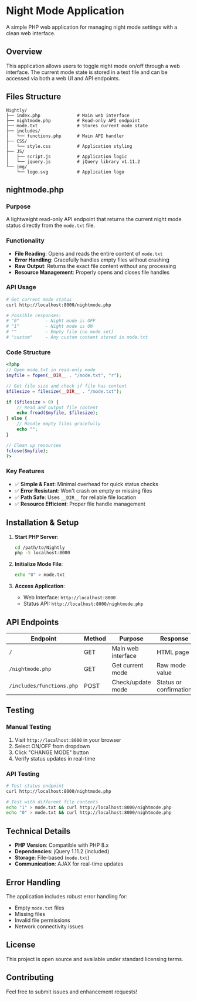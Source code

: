 # Night Mode Application

A simple PHP web application for managing night mode settings with a clean web interface.

## Overview

This application allows users to toggle night mode on/off through a web interface. The current mode state is stored in a text file and can be accessed via both a web UI and API endpoints.

## Files Structure

```
Nightly/
├── index.php              # Main web interface
├── nightmode.php          # Read-only API endpoint
├── mode.txt               # Stores current mode state
├── includes/
│   └── functions.php      # Main API handler
├── CSS/
│   └── style.css          # Application styling
├── JS/
│   ├── script.js          # Application logic
│   └── jquery.js          # jQuery library v1.11.2
└── img/
    └── logo.svg           # Application logo
```

## nightmode.php

### Purpose
A lightweight read-only API endpoint that returns the current night mode status directly from the `mode.txt` file.

### Functionality
- **File Reading**: Opens and reads the entire content of `mode.txt`
- **Error Handling**: Gracefully handles empty files without crashing
- **Raw Output**: Returns the exact file content without any processing
- **Resource Management**: Properly opens and closes file handles

### API Usage

```bash
# Get current mode status
curl http://localhost:8000/nightmode.php

# Possible responses:
# "0"          - Night mode is OFF
# "1"          - Night mode is ON  
# ""           - Empty file (no mode set)
# "custom"     - Any custom content stored in mode.txt
```

### Code Structure

```php
<?php
// Open mode.txt in read-only mode
$myfile = fopen(__DIR__ . "/mode.txt", "r");

// Get file size and check if file has content
$filesize = filesize(__DIR__ . "/mode.txt");

if ($filesize > 0) {
    // Read and output file content
    echo fread($myfile, $filesize);
} else {
    // Handle empty files gracefully
    echo "";
}

// Clean up resources
fclose($myfile);
?>
```

### Key Features

- ✅ **Simple & Fast**: Minimal overhead for quick status checks
- ✅ **Error Resistant**: Won't crash on empty or missing files
- ✅ **Path Safe**: Uses `__DIR__` for reliable file location
- ✅ **Resource Efficient**: Proper file handle management

## Installation & Setup

1. **Start PHP Server**:
   ```bash
   cd /path/to/Nightly
   php -S localhost:8000
   ```

2. **Initialize Mode File**:
   ```bash
   echo "0" > mode.txt
   ```

3. **Access Application**:
   - Web Interface: `http://localhost:8000`
   - Status API: `http://localhost:8000/nightmode.php`

## API Endpoints

| Endpoint | Method | Purpose | Response |
|----------|--------|---------|----------|
| `/` | GET | Main web interface | HTML page |
| `/nightmode.php` | GET | Get current mode | Raw mode value |
| `/includes/functions.php` | POST | Check/update mode | Status or confirmation |

## Testing

### Manual Testing
1. Visit `http://localhost:8000` in your browser
2. Select ON/OFF from dropdown
3. Click "CHANGE MODE" button
4. Verify status updates in real-time

### API Testing
```bash
# Test status endpoint
curl http://localhost:8000/nightmode.php

# Test with different file contents
echo "1" > mode.txt && curl http://localhost:8000/nightmode.php
echo "0" > mode.txt && curl http://localhost:8000/nightmode.php
```

## Technical Details

- **PHP Version**: Compatible with PHP 8.x
- **Dependencies**: jQuery 1.11.2 (included)
- **Storage**: File-based (`mode.txt`)
- **Communication**: AJAX for real-time updates

## Error Handling

The application includes robust error handling for:
- Empty `mode.txt` files
- Missing files
- Invalid file permissions
- Network connectivity issues

## License

This project is open source and available under standard licensing terms.

## Contributing

Feel free to submit issues and enhancement requests!
